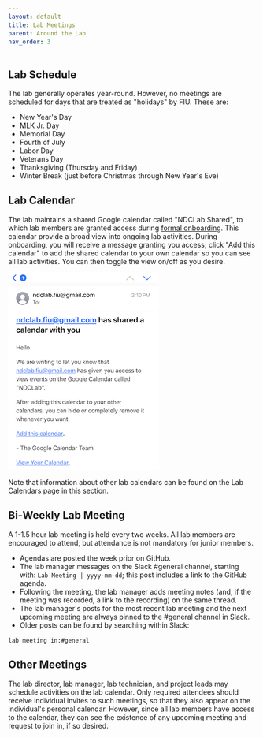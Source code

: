 ```yaml
---
layout: default
title: Lab Meetings
parent: Around the Lab
nav_order: 3
---
```



## Lab Schedule

The lab generally operates year-round.  However, no meetings are scheduled for days that are treated as "holidays" by FIU.  These are:

* New Year's Day
* MLK Jr. Day
* Memorial Day
* Fourth of July
* Labor Day
* Veterans Day
* Thanksgiving (Thursday and Friday)
* Winter Break (just before Christmas through New Year's Eve)


## Lab Calendar

The lab maintains a shared Google calendar called "NDCLab Shared", to which lab members are granted access during [formal onboarding](https://ndclab.github.io/wiki/docs/Onboarding/overview.html). This calendar provide a broad view into ongoing lab activities. During onboarding, you will receive a message granting you access; click "Add this calendar" to add the shared calendar to your own calendar so you can see all lab activities. You can then toggle the view on/off as you desire.

![ndclab-calendar](https://raw.githubusercontent.com/NDCLab/wiki/main/docs/_assets/onboarding/ndclab-calendar.png)

Note that information about other lab calendars can be found on the Lab Calendars page in this section.

## Bi-Weekly Lab Meeting

A 1-1.5 hour lab meeting is held every two weeks. All lab members are encouraged to attend, but attendance is not mandatory for junior members.

* Agendas are posted the week prior on GitHub.
* The lab manager messages on the Slack #general channel, starting with: `Lab Meeting | yyyy-mm-dd`; this post includes a link to the GitHub agenda.
* Following the meeting, the lab manager adds meeting notes (and, if the meeting was recorded, a link to the recording) on the same thread.
* The lab manager's posts for the most recent lab meeting and the next upcoming meeting are always pinned to the #general channel in Slack.
* Older posts can be found by searching within Slack:
```
lab meeting in:#general
```

## Other Meetings

The lab director, lab manager, lab technician, and project leads may schedule activities on the lab calendar. Only required attendees should receive individual invites to such meetings, so that they also appear on the individual's personal calendar. However, since all lab members have access to the calendar, they can see the existence of any upcoming meeting and request to join in, if so desired.